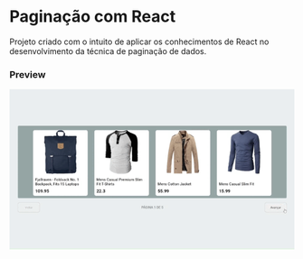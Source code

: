 # Paginação com React

<p>Projeto criado com o intuito de aplicar os conhecimentos de React no desenvolvimento da técnica de paginação de dados.</p>

### Preview

<img src="public/pagination-video.gif">